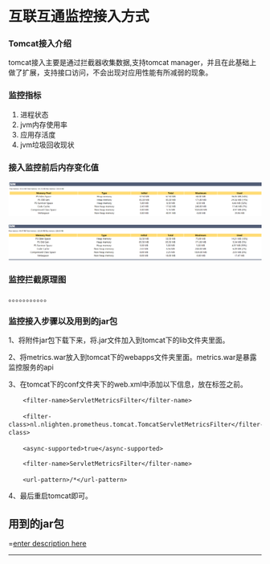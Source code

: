 
# 互联互通监控接入方式

### Tomcat接入介绍
tomcat接入主要是通过拦截器收集数据,支持tomcat manager，并且在此基础上做了扩展，支持接口访问，不会出现对应用性能有所减弱的现象。
### 监控指标
1. 进程状态
2. jvm内存使用率
3. 应用存活度
4. jvm垃圾回收现状

### 接入监控前后内存变化值

![enter description here][1]

![enter description here][2]

### 监控拦截原理图

。。。。。。。。。。。

### 监控接入步骤以及用到的jar包

1、将附件jar包下载下来，将.jar文件加入到tomcat下的lib文件夹里面。

2、将metrics.war放入到tomcat下的webapps文件夹里面。metrics.war是暴露监控服务的api

3、在tomcat下的conf文件夹下的web.xml中添加以下信息，放在</web-app>标签之前。

<!-- prometheus monitoring --> 

<filter>     

        <filter-name>ServletMetricsFilter</filter-name>

        <filter-class>nl.nlighten.prometheus.tomcat.TomcatServletMetricsFilter</filter-class>                         

        <async-supported>true</async-supported> 

</filter> 

<filter-mapping>

        <filter-name>ServletMetricsFilter</filter-name>

        <url-pattern>/*</url-pattern> 

</filter-mapping>

                                                            

4、最后重启tomcat即可。


## 用到的jar包
=[enter description here][3]
___



 


  [1]: ./images/%E7%AC%AC%E4%BA%8C%E5%BC%A0%E5%9B%BE_3.png "未接入监控内存"
  [2]: ./images/%E7%AC%AC%E4%B8%80%E5%BC%A0%E5%9B%BE_1.png "接入监控后内存"
  [3]: ./attachments/jar_1.rar
